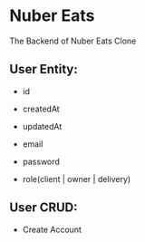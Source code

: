 # Nuber Eats

The Backend of Nuber Eats Clone

## User Entity: 

- id
- createdAt
- updatedAt

- email
- password
- role(client | owner | delivery)

## User CRUD: 
- Create Account